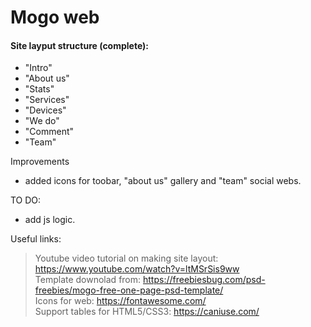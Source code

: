 # Mogo web
#### Site layput structure (complete):
+ "Intro"
+ "About us" 
+ "Stats" 
+ "Services" 
+ "Devices"
+ "We do"
+ "Comment"
+ "Team"

Improvements
- added icons for toobar, "about us" gallery and "team" social webs. 

TO DO:
 - add js logic.
  
Useful links:
> Youtube video tutorial on making site layout: https://www.youtube.com/watch?v=ltMSrSis9ww  
> Template downolad from: https://freebiesbug.com/psd-freebies/mogo-free-one-page-psd-template/   
> Icons for web: https://fontawesome.com/  
> Support tables for HTML5/CSS3: https://caniuse.com/
